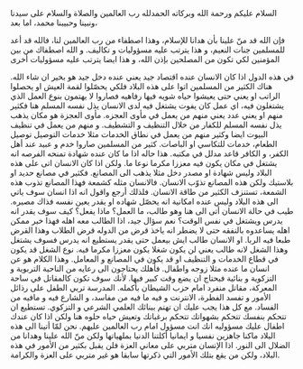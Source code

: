 السلام عليكم ورحمة الله وبركاته
الحمدلله رب العالمين والصلاة والسلام على سيدنا ونبينا وحبيبنا محمد، اما بعد،

فإن الله قد منّ علينا بأن هدانا للإسلام، وهذا اصطفاء من رب العالمين لنا، فالله قد أعد للمسلمين جنات النعيم، و هذا يترتب عليه مسؤوليات و تكاليف. و الله اصطفاك من بين المؤمنين لكي تكون من المصلحين بإذن الله، و هذا ايضا يترتب عليه مسؤوليات أخرى

في هذه الدول اذا كان الانسان عنده اقتصاد جيد يعني عنده دخل جيد هو بخير ان شاء الله. هناك الكثير من المسلمين اتوا على هذه البلاد فلكي يحصّلوا لقمة العيش او يحصلوا الراتب او يعني حتى يعيشوا حياه شويه فيها رفاهيه فصاروا  لا يهتمون بنوع العمل الذي يشتغلون فيه، اي عمل كان يفوت يشتغل فيه لدى الانسان يذل نفسه المسلم هنا فكثير منهم او يعني عدد يعني منهم من يعمل في مأوى العجزه. مأوى العجزة هو مكان يذهب يذل نفسه المسلم للكفار من خلال التنظيف و التشطيف. و منهم من يعمل في  تنظيف البيوت ايضا وكثير منهم من يعمل في نطاق الخدمات مثلا خدمات التوصيل توصيل الطعام، خدمات للتكاسي او  الباصات. كثير من المسلمين صاروا خدم و عبيد عند أهل الكفر، و الكافر قاعد مدلل في مكتبه.  هذا حاله اذا ما كان عنده شهادة  تمنحه الفرصه انه يشتغل في مكان  يكون فيه معززا مكرما نوعا ما. ولكن اذا كان الانسان اتى على هذه البلاد وليس شهادة او مصدر دخل مثلا يذهب الى المصانع. فكثير في مصانع  حديد او بلاستيك  ولكن هذه المصانع تذوّب الانسان.  فالانسان مثله كشمعة فهذا المصانع تذوب هذه الشمعة، تستنزف الكثير من طاقة الانسان.
فلذلك أرجع واقول انه اذا انسان سوف ياتي الى هذه البلاد وليس عنده امكانية انه يحصّل شهاده او  يقدر يعين نفسه فذاك مصيره. طيب في حالة الانسان أتى الى هنا وهو طالب، ما العمل؟ ماذا  يفعل؟ كيف سوف يقدر انه يدرس ويشتغل في نفس الوقت؟
نعم سؤال جيد،
اذا الطالب معه اهله فهذا خير ممكن اهله يساعدوه   بالنفقه حتى  لا يضطر انه ياخذ قرض من الدوله قرض الطلاب وهذا القرض طبعا فيه الربا. او الانسان طالب ايش بيعمل حتى  يقدر يستطيع انه يدرس فسوف يشتغل وهذا الشغل لانه طالب يعني لن يكون شغلا  يكون معززا مكرما فيه. نوع الشغل قد يكون في قطاع الخدمات و التنظيف او قد يكون في المصانع و المعامل. وهذا الكلام هو عن انسان  ما عنده مثلا زوجه واطفال. فأهلك يحتاجون الى رعايه من الناحية التربوية و التزكوية و بنائية فيحتاج ان يضع وقت كبير فيها. لأنك سوف تكون كالمقاتل في ساحة المعركة، مقاتل منفرد امام حزب الشيطان بأكمله. المدرسة تربي الطفل على رذائل الأمور و تفسد الفطرة، الانترنت و فيه ما فيه من مفاسد، و الشارع فيه و مافيه من الفساد.
مع كل هذا يجب عليك ان تهتم  ببنائك العلمي الشرعي و التزكوي.
تستطيع ان تتحكم بنفسك تتحكم بشهواتك تتحكم برغباتك وتعيش حياه حلوه هنا ولكن اذا كان عندك اطفال عليك مسؤوليه انك انت مسؤول امام رب العالمين عليهم.
نحن لمّا أتينا الى هذه البلاد ماكنا جاهزين نفسيا و ايمانيا أكلتنا الدنيا بملهياتها ولكن منّ الله علينا وهدانا من الضلال الى النور. اذا الإنسان متربي على معاني العزة فلن يقبل بكثير من الأمور في هذه البلاد، ولكن من يقع بتلك الأمور التي ذكرتها سابقا هو غير متربي على العزة والكرامة.  
